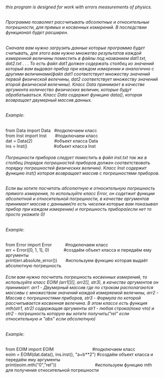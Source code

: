 <h6>this program is designed for work with errors measurements of physics.</h6>
<h6>Программа позволяет рассчитывать абсолютные и относительные погрешности, для прямых и косвенных измерений. В
последствии функционал будет расширен. </h6>
<h6>Сначала вам нужно загрузить данные которые программа будет считывать, для этого вам нужно множетво результатов
каждой измеренной величины поместить в файлы под названием dat1.txt, dat2.txt . . . То есть файл dat1 должен содержать
столбец из значений который вам выдовал прибор при каждом измерении и аналогично с другими величинами(файл dat1
соответствует множеству значений первой физической велечины, dat2 соответствует множеству значений второй физической
велечины). Класс Data принимает в качестве аргумента количество физических
величин, которые будут обрабатываться. Класс Data содержит функцию data(), которая возвращает двумерный массив
данных. </h6>
<h6>Example:</h6>
from Data import Data&nbsp;&nbsp;&nbsp;#подключаем класс<br/>
from Inst import Inst &nbsp;&nbsp;&nbsp;&nbsp;&nbsp;&nbsp;#подключаем класс<br/>
dat = Data(2)
&nbsp;&nbsp;&nbsp;&nbsp;&nbsp;&nbsp;&nbsp;&nbsp;&nbsp;&nbsp;&nbsp;&nbsp;&nbsp;&nbsp;&nbsp;&nbsp;&nbsp;#объект класса
Data<br/>
ins = Inst()
&nbsp;&nbsp;&nbsp;&nbsp;&nbsp;&nbsp;&nbsp;&nbsp;&nbsp;&nbsp;&nbsp;&nbsp;&nbsp;&nbsp;&nbsp;&nbsp;&nbsp;&nbsp;&nbsp;&nbsp;&nbsp;#объект
класса Inst<br/>
<h6>Погрешности приборов следует поместить в файл inst.txt так же в столбец (порядок погрешностей приборов должен
соответствовать порядку погрешностей физических величин). Класс Inst содержит функцию inst() которая возвращает массив с
погрешностями приборов.</h6>
<h6>Если вы хотите посчитать абсолютную и относительную погрешность прямого измерения, то используйте класс Error, он
содетжит функции абсолютной и относительной погрешности, в качестве аргументов принимает массив с данными(то есть
чиселки которые вам показывал прибор при каждом измерении) и погрешность прибора(если нет то просто укажите 0)</h6>
<h6>Example:</h6>
from Error import Error &nbsp;&nbsp;&nbsp;&nbsp;&nbsp;&nbsp;&nbsp;&nbsp;&nbsp;&nbsp;#подключаем класс<br/>
err = Error([0, 1, 1], 0) &nbsp;&nbsp;&nbsp;&nbsp;&nbsp;&nbsp;&nbsp;&nbsp;&nbsp;&nbsp; #создаём объект класса и передаём
ему аргументы<br/>
print(err.absolute_error()) &nbsp;&nbsp;&nbsp;&nbsp;&nbsp; #используем функцию которая выдаёт абсолютную погрешность
<h6>Если вам нужно посчитать погрешность косвенных измерений, то используйте класс EOIM (arr1[][], arr2[], str3), в
качестве аргументов он принимает: arr1 - Двумерный массив где по строкам располагаются
массивы с множеством значений каждой измеряемой велечины, arr2 - Массив с погрешностями приборов, str3 - Формула по
которой рассчитывается косвенная велечина. В этом классе есть функция mth(str1, str2) содержащая аргументы str1 - любая
строка(пока что) и str2 - погрешность которую вы хотите получить("rel" если относительную и "abs" если абсолютную) </h6>
<h6>Example:</h6>
from EOIM import EOIM
&nbsp;&nbsp;&nbsp;&nbsp;&nbsp;&nbsp;&nbsp;&nbsp;&nbsp;&nbsp;&nbsp;&nbsp;&nbsp;&nbsp;&nbsp;&nbsp;&nbsp;&nbsp;&nbsp;&nbsp;&nbsp;&nbsp;&nbsp;&nbsp;&nbsp;&nbsp;&nbsp;&nbsp;&nbsp;&nbsp;&nbsp;#подключаем
класс<br/>
eoim = EOIM(dat.data(), ins.inst(), "a+b**2") #создаём объект класса и передаём ему аргументы<br/>
print(eoim.mth("0","rel"))
&nbsp;&nbsp;&nbsp;&nbsp;&nbsp;&nbsp;&nbsp;&nbsp;&nbsp;&nbsp;&nbsp;&nbsp;&nbsp;&nbsp;&nbsp;&nbsp;&nbsp;&nbsp;&nbsp;&nbsp;&nbsp;&nbsp;&nbsp;&nbsp;&nbsp;&nbsp;&nbsp;&nbsp;&nbsp;&nbsp;&nbsp;#используем
функцию mth для получения относительной погрешности<br/>

